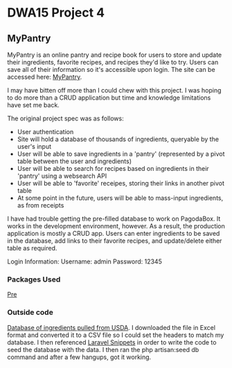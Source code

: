 # DWA15 Project 4

## MyPantry

MyPantry is an online pantry and recipe book for users to store and update their ingredients, favorite recipes, and recipes they'd like to try. Users can save all of their information so it's accessible upon login. The site can be accessed here: [MyPantry](http://www.mypantry.gopagoda.com).

I may have bitten off more than I could chew with this project. I was hoping to do more than a CRUD application but time and knowledge limitations have set me back.

The original project spec was as follows:
* User authentication
* Site will hold a database of thousands of ingredients, queryable by the user's input
* User will be able to save ingredients in a 'pantry' (represented by a pivot table between the user and ingredients)
* User will be able to search for recipes based on ingredients in their 'pantry' using a websearch API
* User will be able to 'favorite' receipes, storing their links in another pivot table
* At some point in the future, users will be able to mass-input ingredients, as from receipts

I have had trouble getting the pre-filled database to work on PagodaBox. It works in the development environment, however. As a result, the production application is mostly a CRUD app. Users can enter ingredients to be saved in the database, add links to their favorite recipes, and update/delete either table as required.

Login Information:
Username: admin
Password: 12345

### Packages Used

[Pre](https://packagist.org/packages/paste/pre)

### Outside code

[Database of ingredients pulled from USDA](http://ndb.nal.usda.gov/ndb/search/list). I downloaded the file in Excel format and converted it to a CSV file so I could set the headers to match my database. I then referenced [Laravel Snippets](http://laravelsnippets.com/snippets/seeding-database-with-csv-files-cleanly) in order to write the code to seed the database with the data. I then ran the php artisan:seed db command and after a few hangups, got it working.


